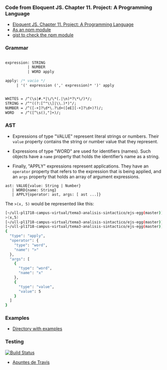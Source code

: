 ### Code from Eloquent JS. Chapter 11. Project: A Programming Language

* [Eloquent JS. Chapter 11. Project: A Programming Language](http://eloquentjavascript.net/11_language.html)
* [As an npm module](https://www.npmjs.com/package/@crguezl/eloquentjsegg)
* [gist to check the npm module](https://gist.github.com/crguezl/8dfcaa01a0377dead374bc35c462c29d)

### Grammar

```Yacc

expression: STRING 
          | NUMBER 
          | WORD apply 

apply: /* vacio */
     | '(' expression (',' expression)* ')' apply


WHITES = /^(\s|#.*|\/\*(.|\n)*?\*\/)*/;
STRING = /^"((?:[^"\\]|\\.)*)"/;
NUMBER = /^([-+]?\d*\.?\d+([eE][-+]?\d+)?)/;
WORD   = /^([^\s(),"]+)/;
```

### AST

* Expressions of type "VALUE" represent literal strings or numbers. 
Their `value` property contains the string or number value that they represent.

* Expressions of type "WORD" are used for identifiers (names). Such objects have a `name` property that holds the identifier’s name as a string. 
* Finally, "APPLY" expressions represent applications. They have an `operator` property that refers to the expression that is being applied, and an `args` property that holds an array of argument expressions.

```
ast: VALUE{value: String | Number}
   | WORD{name: String}
   | APPLY{operator: ast, args: [ ast ...]}
```

The `>(x, 5)` would be represented like this:

```bash
[~/ull-pl1718-campus-virtual/tema3-analisis-sintactico/ejs-egg(master)]$ cat greater-x-5.egg 
>(x,5)
[~/ull-pl1718-campus-virtual/tema3-analisis-sintactico/ejs-egg(master)]$ ./eggc.js greater-x-5.egg 
[~/ull-pl1718-campus-virtual/tema3-analisis-sintactico/ejs-egg(master)]$ cat greater-x-5.egg.evm 
{
  "type": "apply",
  "operator": {
    "type": "word",
    "name": ">"
  },
  "args": [
    {
      "type": "word",
      "name": "x"
    },
    {
      "type": "value",
      "value": 5
    }
  ]
}
```

### Examples

* [Directory with examples](https://github.com/ULL-ESIT-PL-1617/egg/tree/master/examples)

### Testing

[![Build Status](https://travis-ci.org/ULL-ESIT-PL-1617/egg.svg?branch=master)](https://travis-ci.org/ULL-ESIT-PL-1617/egg)

* [Apuntes de Travis](https://casianorodriguezleon.gitbooks.io/ull-esit-1617/content/apuntes/pruebas/travis.html)
